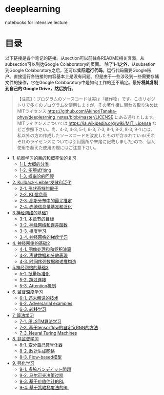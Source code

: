 # deeplearning
notebooks for intensive lecture

# 目录
以下链接是各个笔记的链接。从section可以前往各README相关页面，从subsection可以到达Google Colaboratory的页面。
除了**1-1之外**，从subsetion到Google Colaboratory之后，还可以**实际运行代码**。运行代码需要Google账户。直接运行各链接的内容基本上是没有问题。但是由于一些涉及到一些需要存储文件的操作，它在Google Colaboratory中是如何工作的还不确定。最好**将其复制到自己的 Google Drive，然后执行**。

> 【注意】：プログラムのソースコードは実は「著作物」です。このリポジトリで多くのプログラムを使用しますが、その著作権に関わる取り決めはMITライセンス https://github.com/AkinoriTanaka-phys/deeplearning_notes/blob/master/LICENSE にある通りとします。MITライセンスについては https://ja.wikipedia.org/wiki/MIT_License などご参照下さい。尚、4-2, 4-3, 5-1, 6-3, 7-3, 8-1, 8-2, 8-3, 9-1 には、私以外の方の作成したソースコードを改変したものが含まれている(それぞれのライセンスについては引用箇所や末尾に記載しました)ので、個人使用を超えた使用の際にはご注意下さい。

- [1. 机器学习的目的和概率论的复习](https://github.com/AkinoriTanaka-phys/deeplearning_notes/blob/master/section1/README.md)
    - [1-1. 大概的分类](https://colab.research.google.com/github/AkinoriTanaka-phys/deeplearning_notes/blob/master/section1/1-1.ipynb)
    - [1-2. 多项式fiting](https://colab.research.google.com/github/AkinoriTanaka-phys/deeplearning_notes/blob/master/section1/1-2.ipynb)
    - [1-3. 概率论的回顾](https://colab.research.google.com/github/AkinoriTanaka-phys/deeplearning_notes/blob/master/section1/1-3.ipynb)
- [2. Kullback-Leibler发散和泛化](https://github.com/AkinoriTanaka-phys/deeplearning_notes/blob/master/section2/README.md)
    - [2-1. 形状奇特的骰子](https://colab.research.google.com/github/AkinoriTanaka-phys/deeplearning_notes/blob/master/section2/2-1.ipynb)
    - [2-2. KL信息量](https://colab.research.google.com/github/AkinoriTanaka-phys/deeplearning_notes/blob/master/section2/2-2.ipynb)
    - [2-3. 高斯分布中的最尤推定](https://colab.research.google.com/github/AkinoriTanaka-phys/deeplearning_notes/blob/master/section2/2-3.ipynb)
    - [2-4. 赤池信息量基准和泛化](https://colab.research.google.com/github/AkinoriTanaka-phys/deeplearning_notes/blob/master/section2/2-4.ipynb)
- [3.神经网络的基础1](https://github.com/AkinoriTanaka-phys/deeplearning_notes/blob/master/section3/README.md)
    - [3-1. 本章节的目标](https://colab.research.google.com/github/AkinoriTanaka-phys/deeplearning_notes/blob/master/section3/3-1.ipynb)
    - [3-2. 神经网络和误差函数](https://colab.research.google.com/github/AkinoriTanaka-phys/deeplearning_notes/blob/master/section3/3-2.ipynb)
    - [3-3. 梯度学习](https://colab.research.google.com/github/AkinoriTanaka-phys/deeplearning_notes/blob/master/section3/3-3.ipynb)
    - [3-4. 神经网络的梯度学习](https://colab.research.google.com/github/AkinoriTanaka-phys/deeplearning_notes/blob/master/section3/3-4.ipynb)
- [4. 神经网络的基础2](https://github.com/AkinoriTanaka-phys/deeplearning_notes/blob/master/section4/README.md)
    - [4-1. 图像处理和和卷积演算](https://colab.research.google.com/github/AkinoriTanaka-phys/deeplearning_notes/blob/master/section4/4-1.ipynb)
    - [4-2. 离散数据和分散表現](https://colab.research.google.com/github/AkinoriTanaka-phys/deeplearning_notes/blob/master/section4/4-2.ipynb)
    - [4-3. 时间序列数据和递推构造](https://colab.research.google.com/github/AkinoriTanaka-phys/deeplearning_notes/blob/master/section4/4-3.ipynb)
- [5.神经网络的基础3](https://github.com/AkinoriTanaka-phys/deeplearning_notes/blob/master/section5/README.md)
    - [5-1. 批量标准化](https://colab.research.google.com/github/AkinoriTanaka-phys/deeplearning_notes/blob/master/section5/5-1.ipynb)
    - [5-2. 跳过连接](https://colab.research.google.com/github/AkinoriTanaka-phys/deeplearning_notes/blob/master/section5/5-2.ipynb)
    - [5-3. Attention机制](https://colab.research.google.com/github/AkinoriTanaka-phys/deeplearning_notes/blob/master/section5/5-3.ipynb)
- [6. 监督深度学习](https://github.com/AkinoriTanaka-phys/deeplearning_notes/blob/master/section6/README.md)
    - [6-1. 还未解说的技术](https://colab.research.google.com/github/AkinoriTanaka-phys/deeplearning_notes/blob/master/section6/6-1.ipynb)
    - [6-2. Adversarial examples](https://colab.research.google.com/github/AkinoriTanaka-phys/deeplearning_notes/blob/master/section6/6-2.ipynb)
    - [6-3. 转移学习](https://colab.research.google.com/github/AkinoriTanaka-phys/deeplearning_notes/blob/master/section6/6-3.ipynb)
- [7. 算法学习](https://github.com/AkinoriTanaka-phys/deeplearning_notes/blob/master/section7/README.md)
    - [7-1. 用LSTM算法学习](https://colab.research.google.com/github/AkinoriTanaka-phys/deeplearning_notes/blob/master/section7/7-1.ipynb)
    - [7-2. 基于tensorflow的自定义RNN的方法](https://colab.research.google.com/github/AkinoriTanaka-phys/deeplearning_notes/blob/master/section7/7-2.ipynb)
    - [7-3. Neural Turing Machines](https://colab.research.google.com/github/AkinoriTanaka-phys/deeplearning_notes/blob/master/section7/7-3.ipynb)
- [8. 非监督学习](https://github.com/AkinoriTanaka-phys/deeplearning_notes/blob/master/section8/README.md)
    - [8-1. 変分自己符号化器](https://colab.research.google.com/github/AkinoriTanaka-phys/deeplearning_notes/blob/master/section8/8-1.ipynb)
    - [8-2. 敌对生成网络](https://colab.research.google.com/github/AkinoriTanaka-phys/deeplearning_notes/blob/master/section8/8-2.ipynb)
    - [8-3. Flow-based模型](https://colab.research.google.com/github/AkinoriTanaka-phys/deeplearning_notes/blob/master/section8/8-3.ipynb)
- [9. 强化学习](https://github.com/AkinoriTanaka-phys/deeplearning_notes/blob/master/section9/README.md)
    - [9-1. 多腕バンディット問題](https://colab.research.google.com/github/AkinoriTanaka-phys/deeplearning_notes/blob/master/section9/9-1.ipynb)
    - [9-2. 马尔可夫决策过程](https://colab.research.google.com/github/AkinoriTanaka-phys/deeplearning_notes/blob/master/section9/9-2.ipynb)
    - [9-3. 基于价值估计的RL](https://colab.research.google.com/github/AkinoriTanaka-phys/deeplearning_notes/blob/master/section9/9-3.ipynb)
    - [9-4. 基于策略梯度法的RL](https://colab.research.google.com/github/AkinoriTanaka-phys/deeplearning_notes/blob/master/section9/9-4.ipynb)
